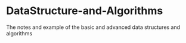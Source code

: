 # DataStructure-and-Algorithms
The notes and example of the basic and advanced data structures and algorithms
